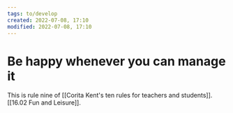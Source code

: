 ```yaml
---
tags: to/develop 
created: 2022-07-08, 17:10
modified: 2022-07-08, 17:10
---
```


# Be happy whenever you can manage it
This is rule nine of [[Corita Kent's ten rules for teachers and students]]. [[16.02 Fun and Leisure]].